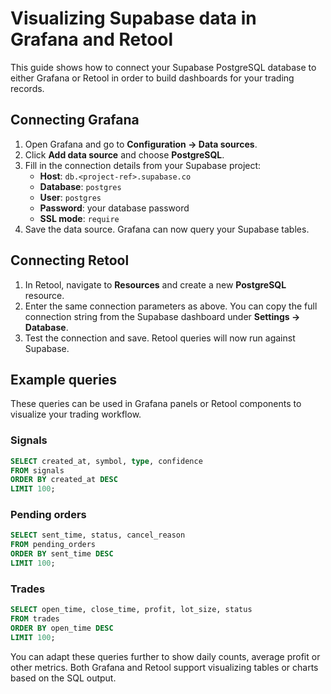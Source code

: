 # Visualizing Supabase data in Grafana and Retool

This guide shows how to connect your Supabase PostgreSQL database to either Grafana or Retool in order to build dashboards for your trading records.

## Connecting Grafana

1. Open Grafana and go to **Configuration → Data sources**.
2. Click **Add data source** and choose **PostgreSQL**.
3. Fill in the connection details from your Supabase project:
   - **Host**: `db.<project-ref>.supabase.co`
   - **Database**: `postgres`
   - **User**: `postgres`
   - **Password**: your database password
   - **SSL mode**: `require`
4. Save the data source. Grafana can now query your Supabase tables.

## Connecting Retool

1. In Retool, navigate to **Resources** and create a new **PostgreSQL** resource.
2. Enter the same connection parameters as above. You can copy the full connection string from the Supabase dashboard under **Settings → Database**.
3. Test the connection and save. Retool queries will now run against Supabase.

## Example queries

These queries can be used in Grafana panels or Retool components to visualize your trading workflow.

### Signals
```sql
SELECT created_at, symbol, type, confidence
FROM signals
ORDER BY created_at DESC
LIMIT 100;
```

### Pending orders
```sql
SELECT sent_time, status, cancel_reason
FROM pending_orders
ORDER BY sent_time DESC
LIMIT 100;
```

### Trades
```sql
SELECT open_time, close_time, profit, lot_size, status
FROM trades
ORDER BY open_time DESC
LIMIT 100;
```

You can adapt these queries further to show daily counts, average profit or other metrics. Both Grafana and Retool support visualizing tables or charts based on the SQL output.
